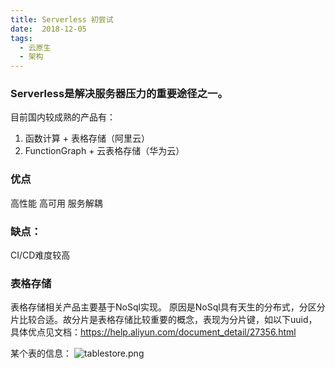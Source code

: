 ```yaml
---
title: Serverless 初尝试
date:  2018-12-05
tags:
  - 云原生
  - 架构
---
```

### Serverless是解决服务器压力的重要途径之一。

目前国内较成熟的产品有：
1. 函数计算 + 表格存储（阿里云）
2. FunctionGraph + 云表格存储（华为云）

<!-- more -->
### 优点
高性能
高可用
服务解耦

### 缺点：
CI/CD难度较高

### 表格存储
表格存储相关产品主要基于NoSql实现。
原因是NoSql具有天生的分布式，分区分片比较合适。故分片是表格存储比较重要的概念，表现为分片键，如以下uuid，具体优点见文档：https://help.aliyun.com/document_detail/27356.html

某个表的信息：
![tablestore.png](/images/tablestore.png)
